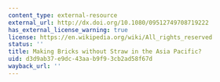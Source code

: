 ```yaml
---
content_type: external-resource
external_url: http://dx.doi.org/10.1080/09512749708719222
has_external_license_warning: true
license: https://en.wikipedia.org/wiki/All_rights_reserved
status: ''
title: Making Bricks without Straw in the Asia Pacific?
uid: d3d9ab37-e9dc-43aa-b9f9-3cb2ad58f67d
wayback_url: ''
---
```

